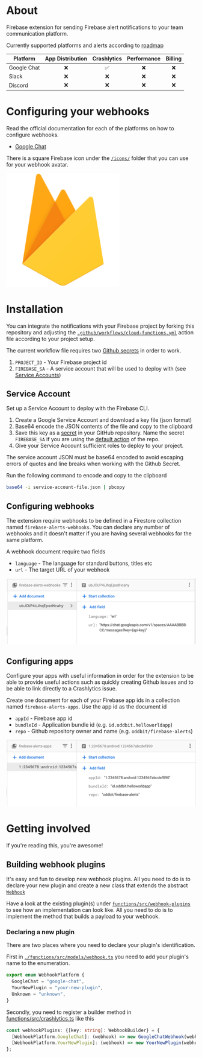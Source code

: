 # About
Firebase extension for sending Firebase alert notifications to your team communication
platform. 

Currently supported platforms and alerts according to [roadmap](https://github.com/oddbit/firebase-alerts/issues?q=is%3Aissue+is%3Aopen+label%3Aenhancement)

| Platform    | App Distribution | Crashlytics | Performance | Billing | 
| ----------- | :--------------: | :---------: | :---------: | :-----: | 
| Google Chat | ❌  | ✅ | ❌ | ❌ |
| Slack       | ❌  | ❌ | ❌ | ❌ |
| Discord     | ❌  | ❌ | ❌ | ❌ |


# Configuring your webhooks
Read the official documentation for each of the platforms on how to configure 
webhooks.

* [Google Chat](https://developers.google.com/hangouts/chat/how-tos/webhooks)

There is a square Firebase icon under the [`/icons/`](./icons) folder that you 
can use for your webhook avatar.

![Firebase icon](./icons/firebase.png)



# Installation
You can integrate the notifications with your Firebase project by forking this
repository and adjusting the [`.github/workflows/cloud-functions.yml`](./.github/workflows/cloud-functions.yml)
action file according to your project setup. 

The current workflow file requires two [Github secrets](https://docs.github.com/en/actions/security-guides/encrypted-secrets) 
in order to work.

 1. `PROJECT_ID` - Your Firebase project id
 2. `FIREBASE_SA` - A service account that will be used to deploy with (see [Service Accounts](#service-accounts))


## Service Account
Set up a Service Account to deploy with the Firebase CLI. 

1. Create a Google Service Account and download a key file (json format)
1. Base64 encode the JSON contents of the file and copy to the clipboard
1. Save this key as a [secret](https://docs.github.com/en/actions/security-guides/encrypted-secrets) in your GitHub repository. Name the secret `FIREBASE_SA` if you are using the [default action]((.github/workflows/cloud-functions.yml)) of the repo.
1. Give your Service Account sufficient roles to deploy to your project.

The service account JSON must be base64 encoded to avoid escaping errors of quotes and line breaks when 
working with the Github Secret.

Run the following command to encode and copy to the clipboard

```bash
base64 -i service-account-file.json | pbcopy
```

## Configuring webhooks
The extension require webhooks to be defined in a Firestore collection named
`firebase-alerts-webhooks`. You can declare any number of webhooks and it doesn't 
matter if you are having several webhooks for the same platform.

A webhook document require two fields
 - `language` - The language for standard buttons, titles etc 
 - `url` - The target URL of your webhook

![Webhook Firestore Doc](./doc/images/firestore-doc-webhook.png)


## Configuring apps
Configure your apps with useful information in order for the extension to be 
able to provide useful actions such as quickly creating Github issues and to
be able to link directly to a Crashlytics issue.

Create one document for each of your Firebase app ids in a collection named
`firebase-alerts-apps`. Use the app id as the document id

 - `appId` - Firebase app id 
 - `bundleId` - Application bundle id (e.g. `id.oddbit.helloworldapp`)
 - `repo` - Github repository owner and name (e.g. `oddbit/firebase-alerts`)
 
![Webhook Firestore Doc](./doc/images/firestore-doc-app.png)


# Getting involved
If you're reading this, you're awesome! 

## Building webhook plugins
It's easy and fun to develop new webhook plugins. All you need to do is to 
declare your new plugin and create a new class that extends the abstract 
[`Webhook`](./functions/src/models/webhook.ts)

Have a look at the existing plugin(s) under [`functions/src/webhook-plugins`](./functions/src/webhook-plugins)
to see how an implementation can look like. All you need to do is to implement
the method that builds a payload to your webhook.

### Declaring a new plugin
There are two places where you need to declare your plugin's identification.

First in [`./functions/src/models/webhook.ts`](./functions/src/models/webhook.ts)
you need to add your plugin's name to the enumeration.

```typescript
export enum WebhookPlatform {
  GoogleChat = "google-chat",
  YourNewPlugin = "your-new-plugin",
  Unknown = "unknown",
}
```

Secondly, you need to register a builder method in [functions/src/crashlytics.ts](./functions/src/crashlytics.ts)
like this

```typescript
const webhookPlugins: {[key: string]: WebhookBuilder} = {
  [WebhookPlatform.GoogleChat]: (webhook) => new GoogleChatWebhook(webhook),
  [WebhookPlatform.YourNewPlugin]: (webhook) => new YourNewPlugin(webhook),
};
```

